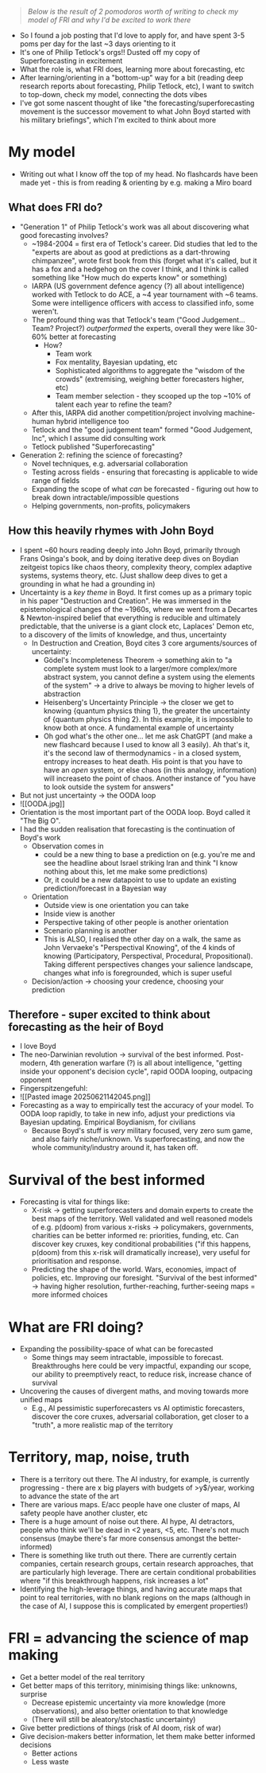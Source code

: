 > *Below is the result of 2 pomodoros worth of writing to check my model of FRI and why I'd be excited to work there*

- So I found a job posting that I'd love to apply for, and have spent 3-5 poms per day for the last ~3 days orienting to it
- It's one of Philip Tetlock's orgs!! Dusted off my copy of Superforecasting in excitement
- What the role is, what FRI does, learning more about forecasting, etc
- After learning/orienting in a "bottom-up" way for a bit (reading deep research reports about forecasting, Philip Tetlock, etc), I want to switch to top-down, check my model, connecting the dots vibes
- I've got some nascent thought of like "the forecasting/superforecasting movement is the successor movement to what John Boyd started with his military briefings", which I'm excited to think about more
# My model
- Writing out what I know off the top of my head. No flashcards have been made yet - this is from reading & orienting by e.g. making a Miro board
## What does FRI do?
- "Generation 1" of Philip Tetlock's work was all about discovering what good forecasting involves?
	- ~1984-2004 = first era of Tetlock's career. Did studies that led to the "experts are about as good at predictions as a dart-throwing chimpanzee", wrote first book from this (forget what it's called, but it has a fox and a hedgehog on the cover I think, and I think is called something like "How much do experts know" or something)
	- IARPA (US government defence agency (?) all about intelligence) worked with Tetlock to do ACE, a ~4 year tournament with ~6 teams. Some were intelligence officers with access to classified info, some weren't. 
	- The profound thing was that Tetlock's team ("Good Judgement... Team? Project?) *outperformed* the experts, overall they were like 30-60% better at forecasting
		- How? 
			- Team work
			- Fox mentality, Bayesian updating, etc
			- Sophisticated algorithms to aggregate the "wisdom of the crowds" (extremising, weighing better forecasters higher, etc)
			- Team member selection - they scooped up the top ~10% of talent each year to refine the team?
	- After this, IARPA did another competition/project involving machine-human hybrid intelligence too
	- Tetlock and the "good judgement team" formed "Good Judgement, Inc", which I assume did consulting work
	- Tetlock published "Superforecasting"
- Generation 2: refining the science of forecasting?
	- Novel techniques, e.g. adversarial collaboration
	- Testing across fields - ensuring that forecasting is applicable to wide range of fields
	- Expanding the scope of what *can* be forecasted - figuring out how to break down intractable/impossible questions
	- Helping governments, non-profits, policymakers
## How this heavily rhymes with John Boyd
- I spent ~60 hours reading deeply into John Boyd, primarily through Frans Osinga's book, and by doing iterative deep dives on Boydian zeitgeist topics like chaos theory, complexity theory, complex adaptive systems, systems theory, etc. (Just shallow deep dives to get a grounding in what he had a grounding in)
- Uncertainty is a *key theme* in Boyd. It first comes up as a primary topic in his paper "Destruction and Creation". He was immersed in the epistemological changes of the ~1960s, where we went from a Decartes & Newton-inspired belief that everything is reducible and ultimately predictable, that the universe is a giant clock etc, Laplaces' Demon etc, to a discovery of the limits of knowledge, and thus, uncertainty 
	- In Destruction and Creation, Boyd cites 3 core arguments/sources of uncertainty:
		- Gödel's Incompleteness Theorem → something akin to "a complete system must look to a larger/more complex/more abstract system, you cannot define a system using the elements of the system" → a drive to always be moving to higher levels of abstraction
		- Heisenberg's Uncertainty Principle → the closer we get to knowing {quantum physics thing 1}, the greater the uncertainty of {quantum physics thing 2}. In this example, it is impossible to know both at once. A fundamental example of uncertainty
		- Oh god what's the other one... let me ask ChatGPT (and make a new flashcard because I used to know all 3 easily). Ah that's it, it's the second law of thermodynamics - in a closed system, entropy increases to heat death. His point is that you have to have an *open* system, or else chaos (in this analogy, information) will increaseto the point of chaos. Another instance of "you have to look outside the system for answers"
- But not just uncertainty → the OODA loop
- ![[OODA.jpg]]
- Orientation is the most important part of the OODA loop. Boyd called it "The Big O".
- I had the sudden realisation that forecasting is the continuation of Boyd's work
	- Observation comes in
		- could be a new thing to base a prediction on (e.g. you're me and see the headline about Israel striking Iran and think "I know nothing about this, let me make some predictions)
		- Or, it could be a new datapoint to use to update an existing prediction/forecast in a Bayesian way
	- Orientation
		- Outside view is one orientation you can take
		- Inside view is another
		- Perspective taking of other people is another orientation
		- Scenario planning is another
		- This is ALSO, I realised the other day on a walk, the same as John Vervaeke's "Perspectival Knowing", of the 4 kinds of knowing (Participatory, Perspectival, Procedural, Propositional). Taking different perspectives changes your salience landscape, changes what info is foregrounded, which is super useful
	- Decision/action → choosing your credence, choosing your prediction
## Therefore - super excited to think about forecasting as the heir of Boyd
- I love Boyd
- The neo-Darwinian revolution → survival of the best informed. Post-modern, 4th generation warfare (?) is all about intelligence, "getting inside your opponent's decision cycle", rapid OODA looping, outpacing opponent
- Fingerspitzengefuhl:
- ![[Pasted image 20250621142045.png]]
- Forecasting as a way to empirically test the accuracy of your model. To OODA loop rapidly, to take in new info, adjust your predictions via Bayesian updating. Empirical Boydianism, for civilians
	- Because Boyd's stuff is *very* military focused, very zero sum game, and also fairly niche/unknown. Vs superforecasting, and now the whole community/industry around it, has taken off. 
# Survival of the best informed
- Forecasting is vital for things like:
	- X-risk → getting superforecasters and domain experts to create the best maps of the territory. Well validated and well reasoned models of e.g. p(doom) from various x-risks → policymakers, governments, charities can be better informed re: priorities, funding, etc. Can discover key cruxes, key conditional probabilities ("if this happens, p(doom) from this x-risk will dramatically increase), very useful for prioritisation and response.
	- Predicting the shape of the world. Wars, economies, impact of policies, etc. Improving our foresight. "Survival of the best informed" → having higher resolution, further-reaching, further-seeing maps = more informed choices
# What are FRI doing?
- Expanding the possibility-space of what can be forecasted
	- Some things may seem intractable, impossible to forecast. Breakthroughs here could be very impactful, expanding our scope, our ability to preemptively react, to reduce risk, increase chance of survival
- Uncovering the causes of divergent maths, and moving towards more unified maps
	- E.g., AI pessimistic superforecasters vs AI optimistic forecasters, discover the core cruxes, adversarial collaboration, get closer to a "truth", a more realistic map of the territory
# Territory, map, noise, truth
- There is a territory out there. The AI industry, for example, is currently progressing - there are x big players with budgets of >y$/year, working to advance the state of the art
- There are various maps. E/acc people have one cluster of maps, AI safety people have another cluster, etc
- There is a huge amount of noise out there. AI hype, AI detractors, people who think we'll be dead in <2 years, <5, etc. There's not much consensus (maybe there's far more consensus amongst the better-informed)
- There is something like truth out there. There are currently certain companies, certain research groups, certain research approaches, that are particularly high leverage. There are certain conditional probabilities where "if this breakthrough happens, risk increases a lot"
- Identifying the high-leverage things, and having accurate maps that point to real territories, with no blank regions on the maps (although in the case of AI, I suppose this is complicated by emergent properties!) 
# FRI = advancing the science of map making
- Get a better model of the real territory
- Get better maps of this territory, minimising things like: unknowns, surprise
	- Decrease epistemic uncertainty via more knowledge (more observations), and also better orientation to that knowledge
	- (There will still be aleatory/stochastic uncertainty)
- Give better predictions of things (risk of AI doom, risk of war)
- Give decision-makers better information, let them make better informed decisions
	- Better actions
	- Less waste